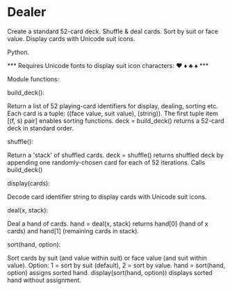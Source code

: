 # Dealer
Create a standard 52-card deck. Shuffle & deal cards. Sort by suit or face value. Display cards with Unicode suit icons.

Python.

*** Requires Unicode fonts to display suit icon characters: ♥ ♦ ♣ ♠ ***

Module functions:

build_deck():

Return a list of 52 playing-card identifiers for display, dealing, sorting etc.
Each card is a tuple: ((face value, suit value), (string)).
The first tuple item [(f, s) pair] enables sorting functions.
deck = build_deck() returns a 52-card deck in standard order.

shuffle():

Return a 'stack' of shuffled cards.
deck = shuffle() returns shuffled deck by appending one randomly-chosen card for each of 52 iterations.
Calls build_deck()

display(cards):

Decode card identifier string to display cards with Unicode suit icons.

deal(x, stack):

Deal a hand of cards.
hand = deal(x, stack) returns hand[0] (hand of x cards) and hand[1] (remaining cards in stack).

sort(hand, option):

Sort cards by suit (and value within suit) or face value (and suit within value).
Option: 1 = sort by suit (default), 2 = sort by value.
hand = sort(hand, option) assigns sorted hand.
display(sort(hand, option)) displays sorted hand without assignment.
